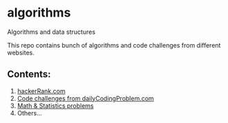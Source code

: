 # algorithms
Algorithms and data structures

This repo contains bunch of algorithms and code challenges from different websites.

## Contents:

1. [hackerRank.com](/hackerrank.com)
2. [Code challenges from dailyCodingProblem.com](/dailyCodingProblem.com)
3. [Math & Statistics problems](/math)
4. Others...